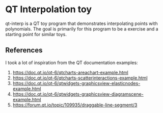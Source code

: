 # QT Interpolation toy
qt-interp is a QT toy program that demonstrates interpolating points with
polynomials. The goal is primarily for this program to be a exercise and a
starting point for similar toys.

## References
I took a lot of inspiration from the QT documentation examples:
1. https://doc.qt.io/qt-6/qtcharts-areachart-example.html
2. https://doc.qt.io/qt-6/qtcharts-scatterinteractions-example.html
3. https://doc.qt.io/qt-6/qtwidgets-graphicsview-elasticnodes-example.html
4. https://doc.qt.io/qt-6/qtwidgets-graphicsview-diagramscene-example.html
5. https://forum.qt.io/topic/109935/draggable-line-segment/3
